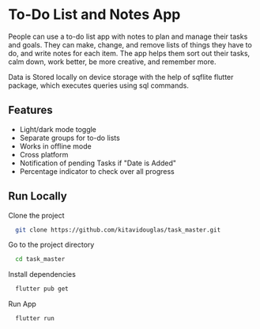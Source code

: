
# To-Do List and Notes App

People can use a to-do list app with notes to plan and manage their tasks and goals. They can make, change, and remove lists of things they have to do, and write notes for each item. The app helps them sort out their tasks, calm down, work better, be more creative, and remember more.

Data is Stored locally on device storage with the help of sqflite flutter package, which executes queries using sql commands.


## Features

- Light/dark mode toggle
- Separate groups for to-do lists
- Works in offline mode
- Cross platform
- Notification of pending Tasks if "Date is Added"
- Percentage indicator to check over all progress


## Run Locally

Clone the project

```bash
  git clone https://github.com/kitavidouglas/task_master.git
```

Go to the project directory

```bash
  cd task_master
```

Install dependencies

```bash
  flutter pub get
```

Run App

```bash
  flutter run
```


